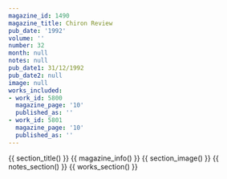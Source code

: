 ```yaml
---
magazine_id: 1490
magazine_title: Chiron Review
pub_date: '1992'
volume: ''
number: 32
month: null
notes: null
pub_date1: 31/12/1992
pub_date2: null
image: null
works_included:
- work_id: 5800
  magazine_page: '10'
  published_as: ''
- work_id: 5801
  magazine_page: '10'
  published_as: ''
---
```


{{ section_title() }}
{{ magazine_info() }}
{{ section_image() }}
{{ notes_section() }}
{{ works_section() }}
